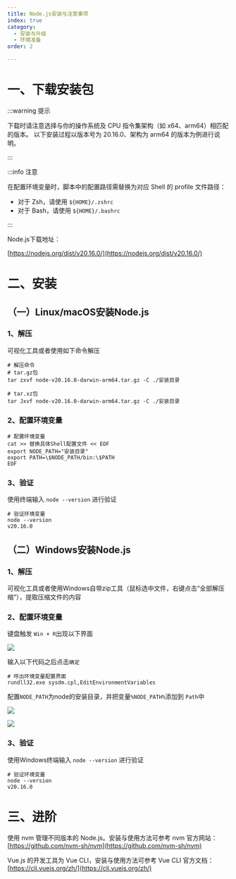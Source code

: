 ```yaml
---
title: Node.js安装与注意事项
index: true
category:
  - 安装与升级
  - 环境准备
order: 2

---
```

# 一、下载安装包
:::warning 提示

下载时请注意选择与你的操作系统及 CPU 指令集架构（如 x64、arm64）相匹配的版本。
以下安装过程以版本号为 20.16.0、架构为 arm64 的版本为例进行说明。

:::



:::info 注意

在配置环境变量时，脚本中的配置路径需替换为对应 Shell 的 profile 文件路径：

+ 对于 Zsh，请使用 `${HOME}/.zshrc`
+ 对于 Bash，请使用 `${HOME}/.bashrc`

:::



Node.js下载地址：

[https://nodejs.org/dist/v20.16.0/](https://nodejs.org/dist/v20.16.0/)

# 二、安装
## （一）Linux/macOS安装Node.js
### 1、解压
可视化工具或者使用如下命令解压

```shell
# 解压命令
# tar.gz包
tar zxvf node-v20.16.0-darwin-arm64.tar.gz -C ./安装目录

# tar.xz包
tar Jxvf node-v20.16.0-darwin-arm64.tar.gz -C ./安装目录
```

### 2、配置环境变量
```shell
# 配置环境变量
cat >> 替换具体Shell配置文件 << EOF
export NODE_PATH="安装目录"
export PATH=\$NODE_PATH/bin:\$PATH
EOF
```

### 3、验证
使用终端输入 `node --version` 进行验证

```shell
# 验证环境变量
node --version
v20.16.0
```

## （二）Windows安装Node.js
### 1、解压
可视化工具或者使用Windows自带zip工具（鼠标选中文件，右键点击“全部解压缩”），提取压缩文件的内容

### 2、配置环境变量
键盘触发 `Win + R`出现以下界面

![](https://oinone-jar.oss-cn-zhangjiakou.aliyuncs.com/welcome-document/Installation-and-Upgrade/Preparing-the-development-environment/node.js/1.png)

输入以下代码之后点击`确定`

```shell
# 呼出环境变量配置界面
rundll32.exe sysdm.cpl,EditEnvironmentVariables
```

配置`NODE_PATH`为node的安装目录，并把变量`%NODE_PATH%`添加到 `Path`中

![](https://oinone-jar.oss-cn-zhangjiakou.aliyuncs.com/welcome-document/Installation-and-Upgrade/Preparing-the-development-environment/node.js/2.png)

![](https://oinone-jar.oss-cn-zhangjiakou.aliyuncs.com/welcome-document/Installation-and-Upgrade/Preparing-the-development-environment/node.js/3.png)

### 3、验证
使用Windows终端输入 `node --version` 进行验证

```shell
# 验证环境变量
node --version
v20.16.0
```

# 三、进阶
使用 nvm 管理不同版本的 Node.js。安装与使用方法可参考 nvm 官方网站：
[https://github.com/nvm-sh/nvm](https://github.com/nvm-sh/nvm)

Vue.js 的开发工具为 Vue CLI，安装与使用方法可参考 Vue CLI 官方文档：
[https://cli.vuejs.org/zh/](https://cli.vuejs.org/zh/)

